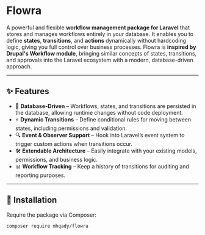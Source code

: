 # Flowra

A powerful and flexible **workflow management package for Laravel** that stores and manages workflows entirely in your database.
It enables you to define **states**, **transitions**, and **actions** dynamically without hardcoding logic, giving you full control over business processes.
Flowra is **inspired by Drupal's Workflow module**, bringing similar concepts of states, transitions, and approvals into the Laravel ecosystem with a modern, database-driven approach.

---

## ✨ Features

- 🔗 **Database-Driven** – Workflows, states, and transitions are persisted in the database, allowing runtime changes without code deployment.  
- ⚡ **Dynamic Transitions** – Define conditional rules for moving between states, including permissions and validation.  
- 🔍 **Event & Observer Support** – Hook into Laravel’s event system to trigger custom actions when transitions occur.  
- 🛠 **Extendable Architecture** – Easily integrate with your existing models, permissions, and business logic.  
- 📊 **Workflow Tracking** – Keep a history of transitions for auditing and reporting purposes.  

---

## 🚀 Installation

Require the package via Composer:

```bash
composer require mhqady/flowra
